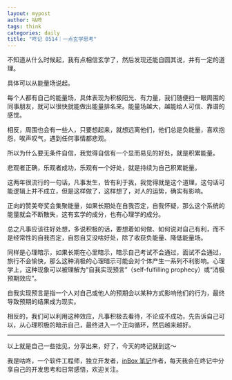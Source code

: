```yaml
---
layout: mypost
author: 咕咚
tags: think
categories: daily
title: "咚记 0514｜一点玄学思考"
---
```


不知道从什么时候起，我有点相信玄学了，然后发现还能自圆其说，并有一定的道理。

具体可以从能量场说起。

每个人都有自己的能量场，具体表现为积极阳光、有力量，我们随便扫一眼周围的同事朋友，就可以很快就能做出能量排名来。能量场越大，越能给人可信、靠谱的感觉。

相反，周围也会有一些人，只要想起来，就想远离他们，他们总是负能量，喜欢抱怨，唉声叹气，遇到任何事情都悲观。

所以为什么要无条件自信，我觉得自信有一个显而易见的好处，就是积累能量。

悲观者正确，乐观者成功，乐观有一个好处，就是持续为自己积累能量。

这两年很流行的一句话，凡事发生，皆有利于我，我觉得就是这个道理，这句话可能逻辑上并不成立，但是这样做了，这样想了，对人的运势，确实有影响。

正向的赞美夸奖会集聚能量，如果长期处在自我否定，自我怀疑，那么这个系统的能量就会不断散失，这有玄学的成分，也有心理学的成分。

总之凡事应该往好处想，多说积极的话，要想着如何做、如何说对自己有利，而不是经常性的自我否定，自怨自艾没啥好处，除了收获负能量、降低能量场。

同样是心理暗示，如果长期在心里暗示，暗示自己考试不会通过，面试不会通过，旅行不会愉快，那么这种消极的心理暗示可能会对个体产生一系列不利影响。心理学上，这种现象可以被理解为“自我实现预言”（self-fulfilling prophecy）或“消极预期效应”。

自我实现预言是指一个人对自己或他人的预期会以某种方式影响他们的行为，最终导致预期的结果成为现实。

相反的，我们可以利用这种效应，凡事积极去看待，不论成不成功，先告诉自己可以，从心理积极的暗示自己，最终进入一个正向循环，然后越来越好。

---

以上就是自己一些拙见，分享出来，好了，今天的咚记就到这～

我是咕咚，一个软件工程师，独立开发者，[inBox 笔记](https://mp.weixin.qq.com/s/l-EZl5MsXh-Y4uTbPAy80Q)作者，每天我会在咚记中分享自己的开发思考和日常感悟，欢迎关注。